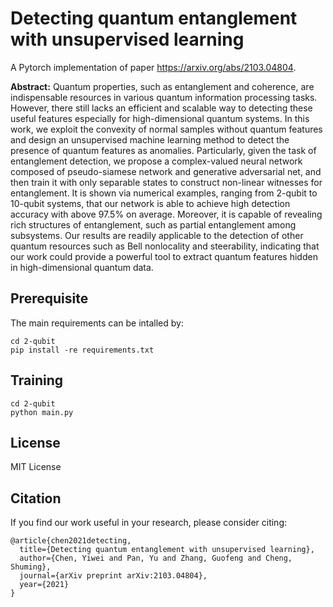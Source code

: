 # Detecting quantum entanglement with unsupervised learning

A Pytorch implementation of paper https://arxiv.org/abs/2103.04804.

**Abstract:**
Quantum properties, such as entanglement and coherence, are indispensable resources in various quantum information processing tasks. However, there still lacks an efficient and scalable way to detecting these useful features especially for high-dimensional quantum systems. In this work, we exploit the convexity of normal samples without quantum features and design an unsupervised machine learning method to detect the presence of quantum features as anomalies. Particularly, given the task of entanglement detection, we propose a complex-valued neural network composed of pseudo-siamese network and generative adversarial net, and then train it with only separable states to construct non-linear witnesses for entanglement. It is shown via numerical examples, ranging from 2-qubit to 10-qubit systems, that our network is able to achieve high detection accuracy with above 97.5% on average. Moreover, it is capable of revealing rich structures of entanglement, such as partial entanglement among subsystems. Our results are readily applicable to the detection of other quantum resources such as Bell nonlocality and steerability, indicating that our work could provide a powerful tool to extract quantum features hidden in high-dimensional quantum data.

## Prerequisite

The main requirements can be intalled by:

```
cd 2-qubit
pip install -re requirements.txt
```

## Training

```
cd 2-qubit
python main.py
```
## License

MIT License

## Citation

If you find our work useful in your research, please consider citing:

```
@article{chen2021detecting,
  title={Detecting quantum entanglement with unsupervised learning},
  author={Chen, Yiwei and Pan, Yu and Zhang, Guofeng and Cheng, Shuming},
  journal={arXiv preprint arXiv:2103.04804},
  year={2021}
}
```



